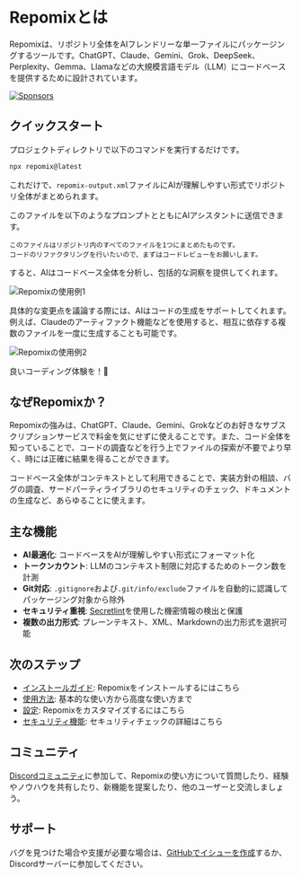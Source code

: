 # Repomixとは

<script setup>
import HomeBadges from '../../../components/HomeBadges.vue'
import YouTubeVideo from '../../../components/YouTubeVideo.vue'
import { VIDEO_IDS } from '../../../utils/videos'
</script>

Repomixは、リポジトリ全体をAIフレンドリーな単一ファイルにパッケージングするツールです。ChatGPT、Claude、Gemini、Grok、DeepSeek、Perplexity、Gemma、Llamaなどの大規模言語モデル（LLM）にコードベースを提供するために設計されています。

<YouTubeVideo :videoId="VIDEO_IDS.REPOMIX_DEMO" />

<HomeBadges />

[![Sponsors](https://cdn.jsdelivr.net/gh/yamadashy/sponsor-list/sponsors/sponsors.png)](https://github.com/sponsors/yamadashy)

## クイックスタート

プロジェクトディレクトリで以下のコマンドを実行するだけです。

```bash
npx repomix@latest
```

これだけで、`repomix-output.xml`ファイルにAIが理解しやすい形式でリポジトリ全体がまとめられます。

このファイルを以下のようなプロンプトとともにAIアシスタントに送信できます。

```
このファイルはリポジトリ内のすべてのファイルを1つにまとめたものです。
コードのリファクタリングを行いたいので、まずはコードレビューをお願いします。
```

すると、AIはコードベース全体を分析し、包括的な洞察を提供してくれます。

![Repomixの使用例1](/images/docs/repomix-file-usage-1.png)

具体的な変更点を議論する際には、AIはコードの生成をサポートしてくれます。例えば、Claudeのアーティファクト機能などを使用すると、相互に依存する複数のファイルを一度に生成することも可能です。

![Repomixの使用例2](/images/docs/repomix-file-usage-2.png)

良いコーディング体験を！🚀

## なぜRepomixか？

Repomixの強みは、ChatGPT、Claude、Gemini、Grokなどのお好きなサブスクリプションサービスで料金を気にせずに使えることです。また、コード全体を知っていることで、コードの調査などを行う上でファイルの探索が不要でより早く、時には正確に結果を得ることができます。

コードベース全体がコンテキストとして利用できることで、実装方針の相談、バグの調査、サードパーティライブラリのセキュリティのチェック、ドキュメントの生成など、あらゆることに使えます。

## 主な機能

- **AI最適化**: コードベースをAIが理解しやすい形式にフォーマット化
- **トークンカウント**: LLMのコンテキスト制限に対応するためのトークン数を計測
- **Git対応**: `.gitignore`および`.git/info/exclude`ファイルを自動的に認識してパッケージング対象から除外
- **セキュリティ重視**: [Secretlint](https://github.com/secretlint/secretlint)を使用した機密情報の検出と保護
- **複数の出力形式**: プレーンテキスト、XML、Markdownの出力形式を選択可能

## 次のステップ

- [インストールガイド](installation.md): Repomixをインストールするにはこちら
- [使用方法](usage.md): 基本的な使い方から高度な使い方まで
- [設定](configuration.md): Repomixをカスタマイズするにはこちら
- [セキュリティ機能](security.md): セキュリティチェックの詳細はこちら

## コミュニティ

[Discordコミュニティ](https://discord.gg/wNYzTwZFku)に参加して、Repomixの使い方について質問したり、経験やノウハウを共有したり、新機能を提案したり、他のユーザーと交流しましょう。

## サポート

バグを見つけた場合や支援が必要な場合は、[GitHubでイシューを作成](https://github.com/yamadashy/repomix/issues)するか、Discordサーバーに参加してください。
